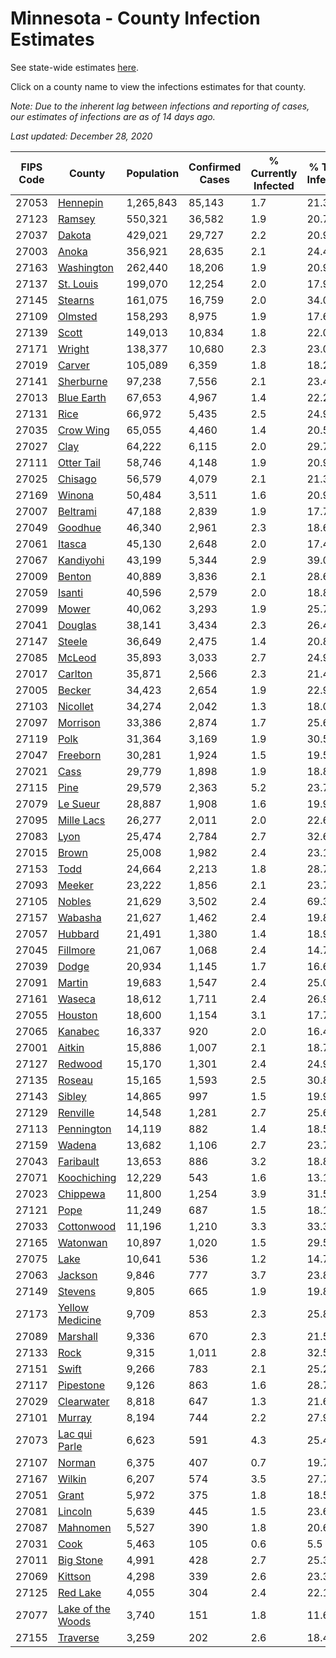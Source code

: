 # Minnesota - County Infection Estimates

See state-wide estimates [here](/infections/us-mn).

Click on a county name to view the infections estimates for that county.

*Note: Due to the inherent lag between infections and reporting of cases, our estimates of infections are as of 14 days ago.*

*Last updated: December 28, 2020*

|   FIPS Code |                                 County |   Population |   Confirmed Cases |   % Currently Infected |   % Total Infected |
|-------------|----------------------------------------|--------------|-------------------|------------------------|--------------------|
|       27053 |                   [Hennepin](hennepin) |    1,265,843 |            85,143 |                    1.7 |               21.3 |
|       27123 |                       [Ramsey](ramsey) |      550,321 |            36,582 |                    1.9 |               20.7 |
|       27037 |                       [Dakota](dakota) |      429,021 |            29,727 |                    2.2 |               20.9 |
|       27003 |                         [Anoka](anoka) |      356,921 |            28,635 |                    2.1 |               24.4 |
|       27163 |               [Washington](washington) |      262,440 |            18,206 |                    1.9 |               20.9 |
|       27137 |                 [St. Louis](st.-louis) |      199,070 |            12,254 |                    2.0 |               17.9 |
|       27145 |                     [Stearns](stearns) |      161,075 |            16,759 |                    2.0 |               34.0 |
|       27109 |                     [Olmsted](olmsted) |      158,293 |             8,975 |                    1.9 |               17.6 |
|       27139 |                         [Scott](scott) |      149,013 |            10,834 |                    1.8 |               22.0 |
|       27171 |                       [Wright](wright) |      138,377 |            10,680 |                    2.3 |               23.0 |
|       27019 |                       [Carver](carver) |      105,089 |             6,359 |                    1.8 |               18.2 |
|       27141 |                 [Sherburne](sherburne) |       97,238 |             7,556 |                    2.1 |               23.4 |
|       27013 |               [Blue Earth](blue-earth) |       67,653 |             4,967 |                    1.4 |               22.2 |
|       27131 |                           [Rice](rice) |       66,972 |             5,435 |                    2.5 |               24.9 |
|       27035 |                 [Crow Wing](crow-wing) |       65,055 |             4,460 |                    1.4 |               20.5 |
|       27027 |                           [Clay](clay) |       64,222 |             6,115 |                    2.0 |               29.7 |
|       27111 |               [Otter Tail](otter-tail) |       58,746 |             4,148 |                    1.9 |               20.9 |
|       27025 |                     [Chisago](chisago) |       56,579 |             4,079 |                    2.1 |               21.3 |
|       27169 |                       [Winona](winona) |       50,484 |             3,511 |                    1.6 |               20.9 |
|       27007 |                   [Beltrami](beltrami) |       47,188 |             2,839 |                    1.9 |               17.7 |
|       27049 |                     [Goodhue](goodhue) |       46,340 |             2,961 |                    2.3 |               18.6 |
|       27061 |                       [Itasca](itasca) |       45,130 |             2,648 |                    2.0 |               17.4 |
|       27067 |                 [Kandiyohi](kandiyohi) |       43,199 |             5,344 |                    2.9 |               39.0 |
|       27009 |                       [Benton](benton) |       40,889 |             3,836 |                    2.1 |               28.6 |
|       27059 |                       [Isanti](isanti) |       40,596 |             2,579 |                    2.0 |               18.8 |
|       27099 |                         [Mower](mower) |       40,062 |             3,293 |                    1.9 |               25.7 |
|       27041 |                     [Douglas](douglas) |       38,141 |             3,434 |                    2.3 |               26.4 |
|       27147 |                       [Steele](steele) |       36,649 |             2,475 |                    1.4 |               20.8 |
|       27085 |                       [McLeod](mcleod) |       35,893 |             3,033 |                    2.7 |               24.9 |
|       27017 |                     [Carlton](carlton) |       35,871 |             2,566 |                    2.3 |               21.4 |
|       27005 |                       [Becker](becker) |       34,423 |             2,654 |                    1.9 |               22.9 |
|       27103 |                   [Nicollet](nicollet) |       34,274 |             2,042 |                    1.3 |               18.0 |
|       27097 |                   [Morrison](morrison) |       33,386 |             2,874 |                    1.7 |               25.6 |
|       27119 |                           [Polk](polk) |       31,364 |             3,169 |                    1.9 |               30.5 |
|       27047 |                   [Freeborn](freeborn) |       30,281 |             1,924 |                    1.5 |               19.5 |
|       27021 |                           [Cass](cass) |       29,779 |             1,898 |                    1.9 |               18.8 |
|       27115 |                           [Pine](pine) |       29,579 |             2,363 |                    5.2 |               23.7 |
|       27079 |                   [Le Sueur](le-sueur) |       28,887 |             1,908 |                    1.6 |               19.9 |
|       27095 |               [Mille Lacs](mille-lacs) |       26,277 |             2,011 |                    2.0 |               22.6 |
|       27083 |                           [Lyon](lyon) |       25,474 |             2,784 |                    2.7 |               32.6 |
|       27015 |                         [Brown](brown) |       25,008 |             1,982 |                    2.4 |               23.1 |
|       27153 |                           [Todd](todd) |       24,664 |             2,213 |                    1.8 |               28.7 |
|       27093 |                       [Meeker](meeker) |       23,222 |             1,856 |                    2.1 |               23.7 |
|       27105 |                       [Nobles](nobles) |       21,629 |             3,502 |                    2.4 |               69.3 |
|       27157 |                     [Wabasha](wabasha) |       21,627 |             1,462 |                    2.4 |               19.8 |
|       27057 |                     [Hubbard](hubbard) |       21,491 |             1,380 |                    1.4 |               18.9 |
|       27045 |                   [Fillmore](fillmore) |       21,067 |             1,068 |                    2.4 |               14.7 |
|       27039 |                         [Dodge](dodge) |       20,934 |             1,145 |                    1.7 |               16.6 |
|       27091 |                       [Martin](martin) |       19,683 |             1,547 |                    2.4 |               25.0 |
|       27161 |                       [Waseca](waseca) |       18,612 |             1,711 |                    2.4 |               26.9 |
|       27055 |                     [Houston](houston) |       18,600 |             1,154 |                    3.1 |               17.7 |
|       27065 |                     [Kanabec](kanabec) |       16,337 |               920 |                    2.0 |               16.4 |
|       27001 |                       [Aitkin](aitkin) |       15,886 |             1,007 |                    2.1 |               18.7 |
|       27127 |                     [Redwood](redwood) |       15,170 |             1,301 |                    2.4 |               24.9 |
|       27135 |                       [Roseau](roseau) |       15,165 |             1,593 |                    2.5 |               30.8 |
|       27143 |                       [Sibley](sibley) |       14,865 |               997 |                    1.5 |               19.9 |
|       27129 |                   [Renville](renville) |       14,548 |             1,281 |                    2.7 |               25.6 |
|       27113 |               [Pennington](pennington) |       14,119 |               882 |                    1.4 |               18.5 |
|       27159 |                       [Wadena](wadena) |       13,682 |             1,106 |                    2.7 |               23.7 |
|       27043 |                 [Faribault](faribault) |       13,653 |               886 |                    3.2 |               18.8 |
|       27071 |             [Koochiching](koochiching) |       12,229 |               543 |                    1.6 |               13.1 |
|       27023 |                   [Chippewa](chippewa) |       11,800 |             1,254 |                    3.9 |               31.5 |
|       27121 |                           [Pope](pope) |       11,249 |               687 |                    1.5 |               18.1 |
|       27033 |               [Cottonwood](cottonwood) |       11,196 |             1,210 |                    3.3 |               33.3 |
|       27165 |                   [Watonwan](watonwan) |       10,897 |             1,020 |                    1.5 |               29.5 |
|       27075 |                           [Lake](lake) |       10,641 |               536 |                    1.2 |               14.7 |
|       27063 |                     [Jackson](jackson) |        9,846 |               777 |                    3.7 |               23.8 |
|       27149 |                     [Stevens](stevens) |        9,805 |               665 |                    1.9 |               19.8 |
|       27173 |     [Yellow Medicine](yellow-medicine) |        9,709 |               853 |                    2.3 |               25.8 |
|       27089 |                   [Marshall](marshall) |        9,336 |               670 |                    2.3 |               21.5 |
|       27133 |                           [Rock](rock) |        9,315 |             1,011 |                    2.8 |               32.5 |
|       27151 |                         [Swift](swift) |        9,266 |               783 |                    2.1 |               25.2 |
|       27117 |                 [Pipestone](pipestone) |        9,126 |               863 |                    1.6 |               28.7 |
|       27029 |               [Clearwater](clearwater) |        8,818 |               647 |                    1.3 |               21.6 |
|       27101 |                       [Murray](murray) |        8,194 |               744 |                    2.2 |               27.9 |
|       27073 |         [Lac qui Parle](lac-qui-parle) |        6,623 |               591 |                    4.3 |               25.4 |
|       27107 |                       [Norman](norman) |        6,375 |               407 |                    0.7 |               19.7 |
|       27167 |                       [Wilkin](wilkin) |        6,207 |               574 |                    3.5 |               27.7 |
|       27051 |                         [Grant](grant) |        5,972 |               375 |                    1.8 |               18.5 |
|       27081 |                     [Lincoln](lincoln) |        5,639 |               445 |                    1.5 |               23.6 |
|       27087 |                   [Mahnomen](mahnomen) |        5,527 |               390 |                    1.8 |               20.6 |
|       27031 |                           [Cook](cook) |        5,463 |               105 |                    0.6 |                5.5 |
|       27011 |                 [Big Stone](big-stone) |        4,991 |               428 |                    2.7 |               25.3 |
|       27069 |                     [Kittson](kittson) |        4,298 |               339 |                    2.6 |               23.3 |
|       27125 |                   [Red Lake](red-lake) |        4,055 |               304 |                    2.4 |               22.1 |
|       27077 | [Lake of the Woods](lake-of-the-woods) |        3,740 |               151 |                    1.8 |               11.6 |
|       27155 |                   [Traverse](traverse) |        3,259 |               202 |                    2.6 |               18.4 |